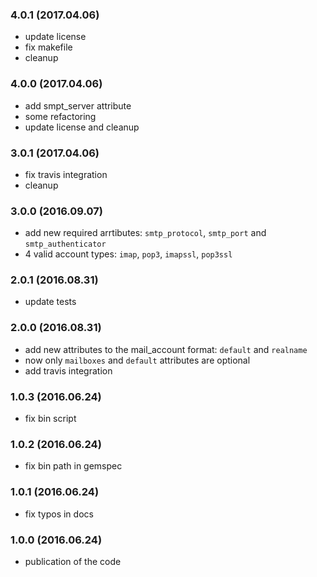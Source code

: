 ### 4.0.1 (2017.04.06)

* update license
* fix makefile
* cleanup

### 4.0.0 (2017.04.06)

* add smpt_server attribute
* some refactoring
* update license and cleanup

### 3.0.1 (2017.04.06)

* fix travis integration
* cleanup

### 3.0.0 (2016.09.07)

* add new required arrtibutes: `smtp_protocol`, `smtp_port` and `smtp_authenticator`
* 4 valid account types: `imap`, `pop3`, `imapssl`, `pop3ssl`

### 2.0.1 (2016.08.31)

* update tests

### 2.0.0 (2016.08.31)

* add new attributes to the mail_account format: `default` and `realname`
* now only `mailboxes` and `default` attributes are optional
* add travis integration

### 1.0.3 (2016.06.24)

* fix bin script

### 1.0.2 (2016.06.24)

* fix bin path in gemspec

### 1.0.1 (2016.06.24)

* fix typos in docs

### 1.0.0 (2016.06.24)

* publication of the code
